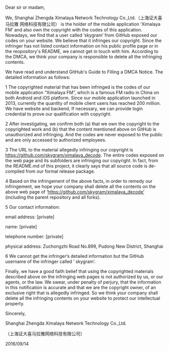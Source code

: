 Dear sir or madam,

We, Shanghai Zhengda Ximalaya Network Technology Co.,Ltd.（上海证大喜马拉雅
网络科技有限公司） is the holder of the mobile application ‘Ximalaya FM’
and also own the copyright with the codes of this application. Nowadays, we
find that a user called ‘skygram’ from GitHub exposed our codes on your
website. We believe that it infringes our copyright. Since the infringer has
not listed contact information on his public profile page or in the
reopository's README, we cannot get in touch with him. According to the
DMCA, we think your company is responsible to delete all the infringing
contents.

We have read and understand GitHub's Guide to Filling a DMCA Notice. The
detailed information as follows:

1 The copyrighted material that has been infringed is the codes of
our mobile application “Ximalaya FM”, which is a famous FM radio in China
on both Android and iOS platform. Since our mobile application launched in
2013, currently the quantity of mobile client users has reached 200 million.
We have website and backend, If necessary, we can provide login credential
to prove our qualification with copyright.

2 After investigating, we confirm both (a) that we own the copyright
to the copyrighted work and (b) that the content mentioned above on GitHub
is unauthorized and infringing. And the codes are never exposed to the
public and are only accessed to authorized employees.

3 The URL to the material allegedly infringing our copyright is
https://github.com/skygram/ximalaya_decode. The entire codes exposed on the
web page and its subfolders are infringing our copyright. In fact, from the
README.md of this project, it clearly says that all source code is
de-compiled from our formal release package.

4 Based on the infringement of the above facts, in order to remedy
our infringement, we hope your company shall delete all the contents on the
above web page of ‘https://github.com/skygram/ximalaya_decode’ (including
the parent repository and all forks).

5 Our contact information:

email address: [private]

name: [private]

telephone number: [private]

physical address: Zuchongzhi Road No.899, Pudong New District, Shanghai

6 We cannot get the infringer’s detailed information but the GitHub
username of the infringer called ’ skygram’.

Finally, we have a good faith belief that using the copyrighted materials
described above on the infringing web pages is not authorized by us, or our
agents, or the law. We swear, under penalty of perjury, that the information
in this notification is accurate and that we are the copyright owner, of an
exclusive right that is allegedly infringed. So we think your company shall
delete all the infringing contents on your website to protect our
intellectual property.

Sincerely,

Shanghai Zhengda Ximalaya Network Technology Co.,Ltd.

（上海证大喜马拉雅网络科技有限公司）

2016/09/14
